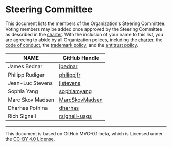 # Steering Committee

This document lists the members of the Organization's Steering Committee. Voting members may be added once approved by the Steering Committee as described in the [charter](./CHARTER.md). With the inclusion of your name to this list, you are agreeing to abide by all Organization polices, including the [charter](./CHARTER.md), the [code of conduct](./CODE-OF-CONDUCT.md), the [trademark policy](./TRADEMARKS.md), and the [antitrust policy](./ANTITRUST.md).

| **NAME** | **GitHub Handle** |
| --- | --- |
| James Bednar | [jbednar](https://github.com/jbednar) |
| Philipp Rudiger  | [philippjfr](https://github.com/philippjfr) |
| Jean-Luc Stevens  | [jlstevens](https://github.com/jlstevens) |
| Sophia Yang  | [sophiamyang](https://github.com/sophiamyang) |
| Marc Skov Madsen  | [MarcSkovMadsen](https://github.com/MarcSkovMadsen) |
| Dharhas Pothina  | [dharhas](https://github.com/dharhas) |
| Rich Signell | [rsignell-usgs](https://github.com/rsignell-usgs) |

---
This document is based on GitHub MVG-0.1-beta, which is Licensed under the [CC-BY 4.0 License](https://creativecommons.org/licenses/by-sa/4.0/).
